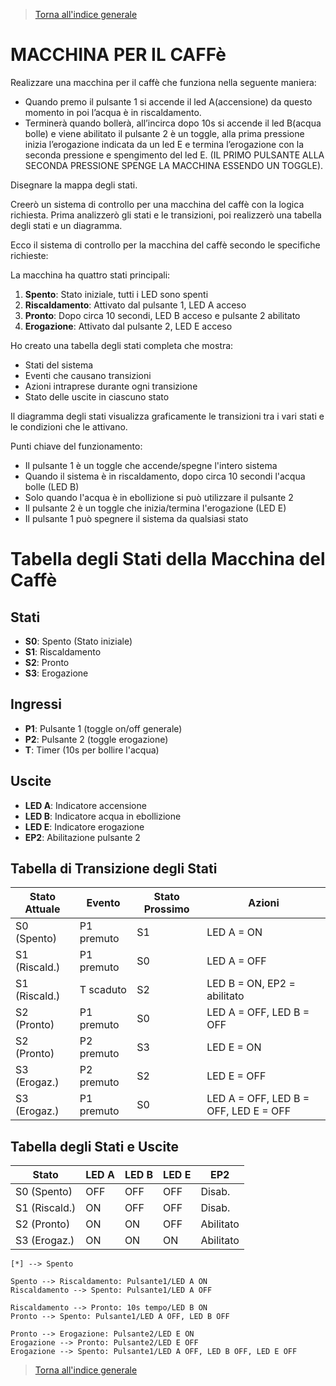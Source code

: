 >[Torna all'indice generale](index.md)

# **MACCHINA PER IL CAFFè**

Realizzare una macchina per il caffè che funziona nella seguente maniera:
- Quando premo il pulsante 1 si accende il led A(accensione) da questo momento in poi l’acqua è in riscaldamento.
- Terminerà quando bollerà, all’incirca dopo 10s si accende il led B(acqua bolle) e viene abilitato il pulsante 2 è un toggle, alla prima pressione inizia l’erogazione indicata da un led E e termina l’erogazione con la seconda pressione e spengimento del led E.
(IL PRIMO PULSANTE ALLA SECONDA PRESSIONE SPENGE LA MACCHINA ESSENDO UN TOGGLE).

Disegnare la mappa degli stati.

Creerò un sistema di controllo per una macchina del caffè con la logica richiesta. Prima analizzerò gli stati e le transizioni, poi realizzerò una tabella degli stati e un diagramma.

Ecco il sistema di controllo per la macchina del caffè secondo le specifiche richieste:

La macchina ha quattro stati principali:
1. **Spento**: Stato iniziale, tutti i LED sono spenti
2. **Riscaldamento**: Attivato dal pulsante 1, LED A acceso
3. **Pronto**: Dopo circa 10 secondi, LED B acceso e pulsante 2 abilitato
4. **Erogazione**: Attivato dal pulsante 2, LED E acceso

Ho creato una tabella degli stati completa che mostra:
- Stati del sistema
- Eventi che causano transizioni
- Azioni intraprese durante ogni transizione
- Stato delle uscite in ciascuno stato

Il diagramma degli stati visualizza graficamente le transizioni tra i vari stati e le condizioni che le attivano.

Punti chiave del funzionamento:
- Il pulsante 1 è un toggle che accende/spegne l'intero sistema
- Quando il sistema è in riscaldamento, dopo circa 10 secondi l'acqua bolle (LED B)
- Solo quando l'acqua è in ebollizione si può utilizzare il pulsante 2
- Il pulsante 2 è un toggle che inizia/termina l'erogazione (LED E)
- Il pulsante 1 può spegnere il sistema da qualsiasi stato

# Tabella degli Stati della Macchina del Caffè

## Stati
- **S0**: Spento (Stato iniziale)
- **S1**: Riscaldamento
- **S2**: Pronto
- **S3**: Erogazione

## Ingressi
- **P1**: Pulsante 1 (toggle on/off generale)
- **P2**: Pulsante 2 (toggle erogazione)
- **T**: Timer (10s per bollire l'acqua)

## Uscite
- **LED A**: Indicatore accensione
- **LED B**: Indicatore acqua in ebollizione
- **LED E**: Indicatore erogazione
- **EP2**: Abilitazione pulsante 2

## **Tabella di Transizione degli Stati**

| Stato Attuale | Evento      | Stato Prossimo | Azioni                           |
|---------------|-------------|----------------|----------------------------------|
| S0 (Spento)   | P1 premuto  | S1             | LED A = ON                       |
| S1 (Riscald.) | P1 premuto  | S0             | LED A = OFF                      |
| S1 (Riscald.) | T scaduto   | S2             | LED B = ON, EP2 = abilitato      |
| S2 (Pronto)   | P1 premuto  | S0             | LED A = OFF, LED B = OFF         |
| S2 (Pronto)   | P2 premuto  | S3             | LED E = ON                       |
| S3 (Erogaz.)  | P2 premuto  | S2             | LED E = OFF                      |
| S3 (Erogaz.)  | P1 premuto  | S0             | LED A = OFF, LED B = OFF, LED E = OFF |

## **Tabella degli Stati e Uscite**

| Stato         | LED A | LED B | LED E | EP2      |
|---------------|-------|-------|-------|----------|
| S0 (Spento)   | OFF   | OFF   | OFF   | Disab.   |
| S1 (Riscald.) | ON    | OFF   | OFF   | Disab.   |
| S2 (Pronto)   | ON    | ON    | OFF   | Abilitato|
| S3 (Erogaz.)  | ON    | ON    | ON    | Abilitato|


    [*] --> Spento
    
    Spento --> Riscaldamento: Pulsante1/LED A ON
    Riscaldamento --> Spento: Pulsante1/LED A OFF
    
    Riscaldamento --> Pronto: 10s tempo/LED B ON
    Pronto --> Spento: Pulsante1/LED A OFF, LED B OFF
    
    Pronto --> Erogazione: Pulsante2/LED E ON
    Erogazione --> Pronto: Pulsante2/LED E OFF
    Erogazione --> Spento: Pulsante1/LED A OFF, LED B OFF, LED E OFF

>[Torna all'indice generale](index.md)
